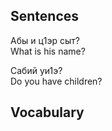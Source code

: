 ## Sentences
Абы и ц1эр сыт?  
What is his name?

Сабий уи1э?  
Do you have children?


## Vocabulary